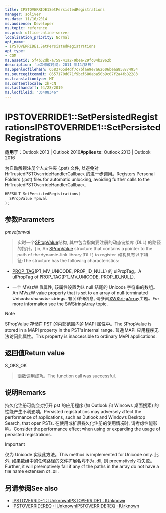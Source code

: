 ```yaml
---
title: IPSTOVERRIDE1SetPersistedRegistrations
manager: soliver
ms.date: 11/16/2014
ms.audience: Developer
ms.topic: reference
ms.prod: office-online-server
localization_priority: Normal
api_name:
- IPSTOVERRIDE1.SetPersistedRegistrations
api_type:
- COM
ms.assetid: 5f4b62db-a759-41a2-9bea-29fc04b2962b
description: '上次修改时间: 2011 年11月8日'
ms.openlocfilehash: 6583765d4df7c7bfae9e7a62606beaa857874954
ms.sourcegitcommit: 8657170d071f9bcf680aba50b9c07f2a4fb82283
ms.translationtype: MT
ms.contentlocale: zh-CN
ms.lasthandoff: 04/28/2019
ms.locfileid: "33408346"
---
```

# <a name="ipstoverride1setpersistedregistrations"></a><span data-ttu-id="65fc3-103">IPSTOVERRIDE1::SetPersistedRegistrations</span><span class="sxs-lookup"><span data-stu-id="65fc3-103">IPSTOVERRIDE1::SetPersistedRegistrations</span></span>

<span data-ttu-id="65fc3-104">**适用于**：Outlook 2013 | Outlook 2016</span><span class="sxs-lookup"><span data-stu-id="65fc3-104">**Applies to**: Outlook 2013 | Outlook 2016</span></span> 
  
<span data-ttu-id="65fc3-105">为自动解锁注册个人文件夹 (.pst) 文件, 以避免对 HrTrustedPSTOverrideHandlerCallback 的进一步调用。</span><span class="sxs-lookup"><span data-stu-id="65fc3-105">Registers Personal Folders (.pst) files for automatic unlocking, avoiding further calls to the HrTrustedPSTOverrideHandlerCallback.</span></span>
  
```cpp
HRESULT SetPersistedRegistrations(
  SPropValue *pmval
);
```

## <a name="parameters"></a><span data-ttu-id="65fc3-106">参数</span><span class="sxs-lookup"><span data-stu-id="65fc3-106">Parameters</span></span>

<span data-ttu-id="65fc3-107">_pmval_</span><span class="sxs-lookup"><span data-stu-id="65fc3-107">_pmval_</span></span>
  
> <span data-ttu-id="65fc3-108">实时一个[SPropValue](spropvalue.md)结构, 其中包含指向要注册的动态链接库 (DLL) 的路径的指针。</span><span class="sxs-lookup"><span data-stu-id="65fc3-108">[in] An [SPropValue](spropvalue.md) structure that contains a pointer to the path of the dynamic-link library (DLL) to register.</span></span> <span data-ttu-id="65fc3-109">结构具有以下特征:</span><span class="sxs-lookup"><span data-stu-id="65fc3-109">The structure has the following characteristics:</span></span> 
    
   - <span data-ttu-id="65fc3-110">[PROP_TAG](prop_tag.md)(PT_MV_UNICODE, PROP_ID_NULL) 的 ulPropTag。</span><span class="sxs-lookup"><span data-stu-id="65fc3-110">A ulPropTag of [PROP_TAG](prop_tag.md)(PT_MV_UNICODE, PROP_ID_NULL).</span></span>
    
   - <span data-ttu-id="65fc3-111">一个 MVszW 值属性, 该属性设置为以 null 结尾的 Unicode 字符串的数组。</span><span class="sxs-lookup"><span data-stu-id="65fc3-111">An MVszW value property that is set to an array of null-terminated Unicode character strings.</span></span> <span data-ttu-id="65fc3-112">有关详细信息, 请参阅[SWStringArray](swstringarray.md)主题。</span><span class="sxs-lookup"><span data-stu-id="65fc3-112">For more information see the [SWStringArray](swstringarray.md) topic.</span></span> 
    
> [!NOTE]
> <span data-ttu-id="65fc3-113">SPropValue 存储在 PST 的内部范围内的 MAPI 属性中。</span><span class="sxs-lookup"><span data-stu-id="65fc3-113">The SPropValue is stored in a MAPI property in the PST's internal range.</span></span> <span data-ttu-id="65fc3-114">普通 MAPI 应用程序无法访问此属性。</span><span class="sxs-lookup"><span data-stu-id="65fc3-114">This property is inaccessible to ordinary MAPI applications.</span></span> 
  
## <a name="return-value"></a><span data-ttu-id="65fc3-115">返回值</span><span class="sxs-lookup"><span data-stu-id="65fc3-115">Return value</span></span>

<span data-ttu-id="65fc3-116">S_OK</span><span class="sxs-lookup"><span data-stu-id="65fc3-116">S_OK</span></span> 
  
> <span data-ttu-id="65fc3-117">函数调用成功。</span><span class="sxs-lookup"><span data-stu-id="65fc3-117">The function call was successful.</span></span>
    
## <a name="remarks"></a><span data-ttu-id="65fc3-118">说明</span><span class="sxs-lookup"><span data-stu-id="65fc3-118">Remarks</span></span>

<span data-ttu-id="65fc3-119">持久化注册可能会对打开 pst 的应用程序 (如 Outlook 和 Windows 桌面搜索) 的性能产生不利影响。</span><span class="sxs-lookup"><span data-stu-id="65fc3-119">Persisted registrations may adversely affect the performance of applications, such as Outlook and Windows Desktop Search, that open PSTs.</span></span> <span data-ttu-id="65fc3-120">在使用或扩展持久化注册的使用情况时, 请考虑性能影响。</span><span class="sxs-lookup"><span data-stu-id="65fc3-120">Consider the performance effect when using or expanding the usage of persisted registrations.</span></span>
  
> [!IMPORTANT]
> <span data-ttu-id="65fc3-121">仅为 Unicode 实现此方法。</span><span class="sxs-lookup"><span data-stu-id="65fc3-121">This method is implemented for Unicode only.</span></span> <span data-ttu-id="65fc3-122">此外, 如果数组中的任何路径的文件扩展名均不为 .dll, 则 preemptively 将失败。</span><span class="sxs-lookup"><span data-stu-id="65fc3-122">Further, it will preemptively fail if any of the paths in the array do not have a file name extension of .dll.</span></span> 
  
## <a name="see-also"></a><span data-ttu-id="65fc3-123">另请参阅</span><span class="sxs-lookup"><span data-stu-id="65fc3-123">See also</span></span>

- [<span data-ttu-id="65fc3-124">IPSTOVERRIDE1 : IUnknown</span><span class="sxs-lookup"><span data-stu-id="65fc3-124">IPSTOVERRIDE1 : IUnknown</span></span>](ipstoverride1iunknown.md) 
- [<span data-ttu-id="65fc3-125">IPSTOVERRIDEREQ : IUnknown</span><span class="sxs-lookup"><span data-stu-id="65fc3-125">IPSTOVERRIDEREQ : IUnknown</span></span>](ipstoverridereqiunknown.md)

